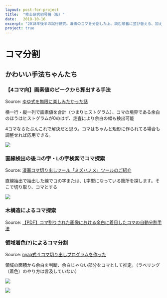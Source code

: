 ```yaml
---
layout: post-for-project
title:  "修士研究初号機（仮）"
date:   2018-10-16
excerpt: "2018年後半の試行研究。漫画のコマを分割した上、読む順番に並び替える、加えて漫画の読みやすさを数値化して評価するのは仮の目標になっている"
project: true
---
```


# コマ分割

## かわいい手法ちゃんたち

### 【4コマ向】画素値のピークから算出する手法

Source: [ゆゆ式を無限に楽しみたかった話](http://non117.hatenablog.com/entry/2014/12/20/175053)

横一行・縦一列で画素値を合計（つまりヒストグラム）、コマの境界である余白のほうはヒストグラムが0のはず、走査により余白の幅も検出可能

4コマならたぶんこれで解決だと思う。コマはちゃんと矩形に作られてる場合も調整せれば応用できる。

![](http://cdn-ak.f.st-hatena.com/images/fotolife/n/non_117/20141220/20141220173536.png)

### 直線検出の後コの字・Lの字検索でコマ探索

Source: [漫画コマ切り出しツール「ミズハノメ」ツールのご紹介](https://whomor.com/manga/?p=511)

直線抽出で抽出した線でコの字または、L字型になっている箇所を探します。そこで切り取り、コマとする

![](https://whomor.com/manga/wp-content/uploads/2015/10/5.png)

### 木構造によるコマ探索

Source: [【PDF】コマ割りされた画像における余白に着目したコマの自動分割手法](https://shingi.jst.go.jp/past_abst/abst/p/12/1263/akita03.pdf)

### 領域着色(?)によるコマ分割

Source: [nyaa式４コマ切り出しプログラムを作った](http://nyaa.hatenadiary.jp/entry/2016/12/18/000738)

領域の面積から余白を判断、余白じゃない部分をコマとして推定。（ラベリング（着色）のやり方は言及していない）

![](https://cdn-ak.f.st-hatena.com/images/fotolife/n/nyaaj/20161217/20161217222853.png)

![](https://cdn-ak.f.st-hatena.com/images/fotolife/n/nyaaj/20161217/20161217223523.png)
